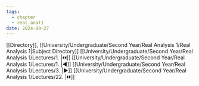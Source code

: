 ```yaml
---
tags:
  - chapter
  - real_anal1
date: 2024-09-27
---
```

[[Directory]], [[University/Undergraduate/Second Year/Real Analysis 1/Real Analysis 1|Subject Directory]]
[[University/Undergraduate/Second Year/Real Analysis 1/Lectures/1. |🞀🞀]] [[University/Undergraduate/Second Year/Real Analysis 1/Lectures/1. |◀]] [[University/Undergraduate/Second Year/Real Analysis 1/Lectures/3. |▶]] [[University/Undergraduate/Second Year/Real Analysis 1/Lectures/22. |🞂🞂]]
# 
## 
### 